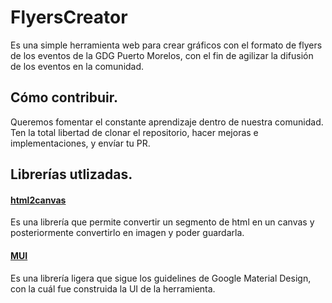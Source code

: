 # FlyersCreator

Es una simple herramienta web para crear gráficos con el formato de flyers de los eventos de la GDG Puerto Morelos, con el fin de agilizar la difusión de los eventos en la comunidad. 


## Cómo contribuir. 

Queremos fomentar el constante aprendizaje dentro de nuestra comunidad. Ten la total libertad de clonar el repositorio, hacer mejoras e implementaciones, y envíar tu PR.


## Librerías utlizadas. 


#### [html2canvas](https://html2canvas.hertzen.com/)

Es una librería que permite convertir un segmento de html en un canvas y posteriormente convertirlo en imagen y poder guardarla. 

#### [MUI](https://www.muicss.com/)

Es una librería ligera que sigue los guidelines de Google Material Design, con la cuál fue construida la UI de la herramienta. 

